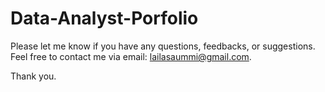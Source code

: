 # Data-Analyst-Porfolio

Please let me know if you have any questions, feedbacks, or suggestions. Feel free to contact me via email: lailasaummi@gmail.com.

Thank you.
